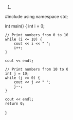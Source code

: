 1.
#include <iostream>
using namespace std;

int main() {
    int i = 0;

    // Print numbers from 0 to 10
    while (i <= 10) {
        cout << i << " ";
        i++;
    }

    cout << endl;

    // Print numbers from 10 to 0
    int j = 10;
    while (j >= 0) {
        cout << j << " ";
        j--;
    }

    cout << endl;
    return 0;
}

